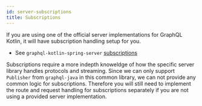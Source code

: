 ```yaml
---
id: server-subscriptions
title: Subscriptions
---
```

If you are using one of the official server implementations for GraphQL Kotlin, it will have subscription handling setup for you.

* See `graphql-kotlin-spring-server` [subscriptions](spring-server/spring-subscriptions.md)

Subscriptions require a more indepth knoweldge of how the specific server library handles protocols and streaming.
Since we can only support `Publisher` from `graphql-java` in this common library, we can not provide any common logic for subscriptions.
Therefore you will still need to implement the route and request handling for subscriptions separately if you are not using a provided server implementation.
